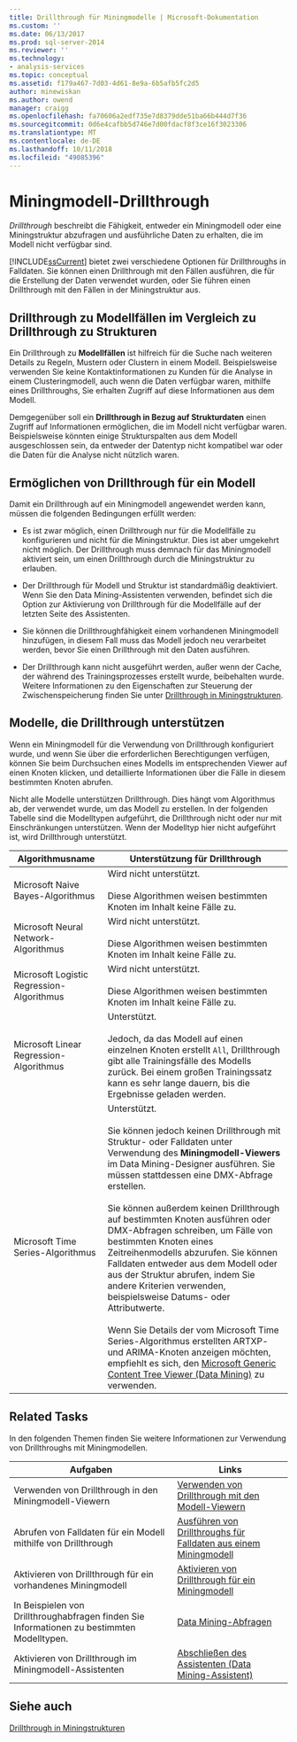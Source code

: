 ```yaml
---
title: Drillthrough für Miningmodelle | Microsoft-Dokumentation
ms.custom: ''
ms.date: 06/13/2017
ms.prod: sql-server-2014
ms.reviewer: ''
ms.technology:
- analysis-services
ms.topic: conceptual
ms.assetid: f179a467-7d03-4d61-8e9a-6b5afb5fc2d5
author: minewiskan
ms.author: owend
manager: craigg
ms.openlocfilehash: fa70606a2edf735e7d8379dde51ba66b444d7f36
ms.sourcegitcommit: 0d6e4cafbb5d746e7d00fdacf8f3ce16f3023306
ms.translationtype: MT
ms.contentlocale: de-DE
ms.lasthandoff: 10/11/2018
ms.locfileid: "49085396"
---
```

# <a name="drillthrough-on-mining-models"></a>Miningmodell-Drillthrough
  *Drillthrough* beschreibt die Fähigkeit, entweder ein Miningmodell oder eine Miningstruktur abzufragen und ausführliche Daten zu erhalten, die im Modell nicht verfügbar sind.  
  
 [!INCLUDE[ssCurrent](../../includes/sscurrent-md.md)] bietet zwei verschiedene Optionen für Drillthroughs in Falldaten. Sie können einen Drillthrough mit den Fällen ausführen, die für die Erstellung der Daten verwendet wurden, oder Sie führen einen Drillthrough mit den Fällen in der Miningstruktur aus.  
  
## <a name="drillthrough-to-model-cases-vs-drillthrough-to-structure"></a>Drillthrough zu Modellfällen im Vergleich zu Drillthrough zu Strukturen  
 Ein Drillthrough zu **Modellfällen** ist hilfreich für die Suche nach weiteren Details zu Regeln, Mustern oder Clustern in einem Modell. Beispielsweise verwenden Sie keine Kontaktinformationen zu Kunden für die Analyse in einem Clusteringmodell, auch wenn die Daten verfügbar waren, mithilfe eines Drillthroughs, Sie erhalten Zugriff auf diese Informationen aus dem Modell.  
  
 Demgegenüber soll ein **Drillthrough in Bezug auf Strukturdaten** einen Zugriff auf Informationen ermöglichen, die im Modell nicht verfügbar waren. Beispielsweise könnten einige Strukturspalten aus dem Modell ausgeschlossen sein, da entweder der Datentyp nicht kompatibel war oder die Daten für die Analyse nicht nützlich waren.  
  
## <a name="enabling-drillthrough-on-a-model"></a>Ermöglichen von Drillthrough für ein Modell  
 Damit ein Drillthrough auf ein Miningmodell angewendet werden kann, müssen die folgenden Bedingungen erfüllt werden:  
  
-   Es ist zwar möglich, einen Drillthrough nur für die Modellfälle zu konfigurieren und nicht für die Miningstruktur. Dies ist aber umgekehrt nicht möglich.  Der Drillthrough muss demnach für das Miningmodell aktiviert sein, um einen Drillthrough durch die Miningstruktur zu erlauben.  
  
-   Der Drillthrough für Modell und Struktur ist standardmäßig deaktiviert. Wenn Sie den Data Mining-Assistenten verwenden, befindet sich die Option zur Aktivierung von Drillthrough für die Modellfälle auf der letzten Seite des Assistenten.  
  
-   Sie können die Drillthroughfähigkeit einem vorhandenen Miningmodell hinzufügen, in diesem Fall muss das Modell jedoch neu verarbeitet werden, bevor Sie einen Drillthrough mit den Daten ausführen.  
  
-   Der Drillthrough kann nicht ausgeführt werden, außer wenn der Cache, der während des Trainingsprozesses erstellt wurde, beibehalten wurde. Weitere Informationen zu den Eigenschaften zur Steuerung der Zwischenspeicherung finden Sie unter [Drillthrough in Miningstrukturen](drillthrough-on-mining-structures.md).  
  
## <a name="models-that-support-drillthrough"></a>Modelle, die Drillthrough unterstützen  
 Wenn ein Miningmodell für die Verwendung von Drillthrough konfiguriert wurde, und wenn Sie über die erforderlichen Berechtigungen verfügen, können Sie beim Durchsuchen eines Modells im entsprechenden Viewer auf einen Knoten klicken, und detaillierte Informationen über die Fälle in diesem bestimmten Knoten abrufen.  
  
 Nicht alle Modelle unterstützen Drillthrough. Dies hängt vom Algorithmus ab, der verwendet wurde, um das Modell zu erstellen. In der folgenden Tabelle sind die Modelltypen aufgeführt, die Drillthrough nicht oder nur mit Einschränkungen unterstützen. Wenn der Modelltyp hier nicht aufgeführt ist, wird Drillthrough unterstützt.  
  
|**Algorithmusname**|**Unterstützung für Drillthrough**|  
|------------------------|----------------------------------|  
|Microsoft Naive Bayes-Algorithmus|Wird nicht unterstützt.<br /><br /> Diese Algorithmen weisen bestimmten Knoten im Inhalt keine Fälle zu.|  
|Microsoft Neural Network-Algorithmus|Wird nicht unterstützt.<br /><br /> Diese Algorithmen weisen bestimmten Knoten im Inhalt keine Fälle zu.|  
|Microsoft Logistic Regression-Algorithmus|Wird nicht unterstützt.<br /><br /> Diese Algorithmen weisen bestimmten Knoten im Inhalt keine Fälle zu.|  
|Microsoft Linear Regression-Algorithmus|Unterstützt.<br /><br /> Jedoch, da das Modell auf einen einzelnen Knoten erstellt `All`, Drillthrough gibt alle Trainingsfälle des Modells zurück. Bei einem großen Trainingssatz kann es sehr lange dauern, bis die Ergebnisse geladen werden.|  
|Microsoft Time Series-Algorithmus|Unterstützt.<br /><br /> Sie können jedoch keinen Drillthrough mit Struktur- oder Falldaten unter Verwendung des **Miningmodell-Viewers** im Data Mining-Designer ausführen. Sie müssen stattdessen eine DMX-Abfrage erstellen.<br /><br /> Sie können außerdem keinen Drillthrough auf bestimmten Knoten ausführen oder DMX-Abfragen schreiben, um Fälle von bestimmten Knoten eines Zeitreihenmodells abzurufen. Sie können Falldaten entweder aus dem Modell oder aus der Struktur abrufen, indem Sie andere Kriterien verwenden, beispielsweise Datums- oder Attributwerte.<br /><br /> Wenn Sie Details der vom Microsoft Time Series-Algorithmus erstellten ARTXP- und ARIMA-Knoten anzeigen möchten, empfiehlt es sich, den [Microsoft Generic Content Tree Viewer &#40;Data Mining&#41;](../microsoft-generic-content-tree-viewer-data-mining.md) zu verwenden.|  
  
## <a name="related-tasks"></a>Related Tasks  
 In den folgenden Themen finden Sie weitere Informationen zur Verwendung von Drillthroughs mit Miningmodellen.  
  
|Aufgaben|Links|  
|-----------|-----------|  
|Verwenden von Drillthrough in den Miningmodell-Viewern|[Verwenden von Drillthrough mit den Modell-Viewern](use-drillthrough-from-the-model-viewers.md)|  
|Abrufen von Falldaten für ein Modell mithilfe von Drillthrough|[Ausführen von Drillthroughs für Falldaten aus einem Miningmodell](drill-through-to-case-data-from-a-mining-model.md)|  
|Aktivieren von Drillthrough für ein vorhandenes Miningmodell|[Aktivieren von Drillthrough für ein Miningmodell](enable-drillthrough-for-a-mining-model.md)|  
|In Beispielen von Drillthroughabfragen finden Sie Informationen zu bestimmten Modelltypen.|[Data Mining-Abfragen](data-mining-queries.md)|  
|Aktivieren von Drillthrough im Miningmodell-Assistenten|[Abschließen des Assistenten &#40;Data Mining-Assistent&#41;](../completing-the-wizard-data-mining-wizard.md)|  
  
## <a name="see-also"></a>Siehe auch  
 [Drillthrough in Miningstrukturen](drillthrough-on-mining-structures.md)  
  
  

